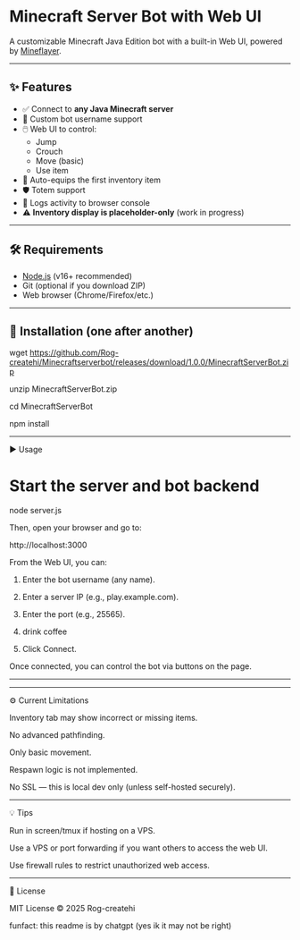 # Minecraft Server Bot with Web UI

A customizable Minecraft Java Edition bot with a built-in Web UI, powered by [Mineflayer](https://github.com/PrismarineJS/mineflayer).

---

## ✨ Features

- ✅ Connect to **any Java Minecraft server**
- 👤 Custom bot username support
- 🖱️ Web UI to control:
  - Jump
  - Crouch
  - Move (basic)
  - Use item
- 🔄 Auto-equips the first inventory item
- 🛡️ Totem support
- 🧭 Logs activity to browser console
- ⚠️ **Inventory display is placeholder-only** (work in progress)

---

## 🛠 Requirements

- [Node.js](https://nodejs.org/) (v16+ recommended)
- Git (optional if you download ZIP)
- Web browser (Chrome/Firefox/etc.)

---

## 🚀 Installation (one after another)

wget https://github.com/Rog-createhi/Minecraftserverbot/releases/download/1.0.0/MinecraftServerBot.zip

unzip MinecraftServerBot.zip

cd MinecraftServerBot

npm install

---

▶️ Usage

# Start the server and bot backend
node server.js

Then, open your browser and go to:

http://localhost:3000

From the Web UI, you can:

1. Enter the bot username (any name).


2. Enter a server IP (e.g., play.example.com).


3. Enter the port (e.g., 25565).


4.  drink coffee


5. Click Connect.



Once connected, you can control the bot via buttons on the page.


---
---

⚙️ Current Limitations

Inventory tab may show incorrect or missing items.

No advanced pathfinding.

Only basic movement.

Respawn logic is not implemented.

No SSL — this is local dev only (unless self-hosted securely).



---

💡 Tips

Run in screen/tmux if hosting on a VPS.

Use a VPS or port forwarding if you want others to access the web UI.

Use firewall rules to restrict unauthorized web access.



---

📜 License

MIT License © 2025 Rog-createhi

funfact: this readme is by chatgpt (yes ik it may not be right)
